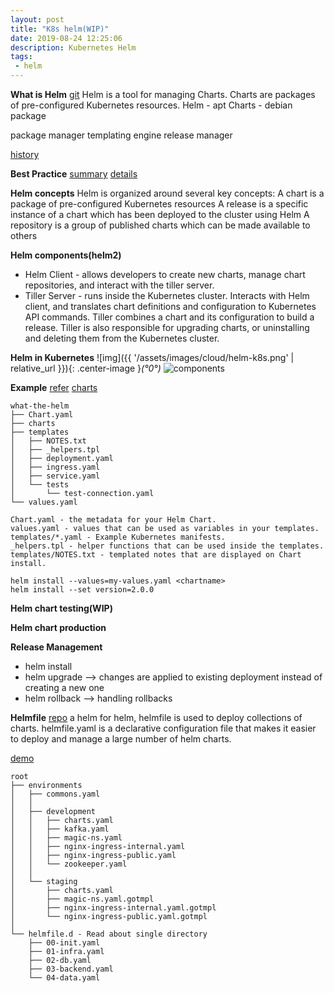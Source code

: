 ```yaml
---
layout: post
title: "K8s helm(WIP)"
date: 2019-08-24 12:25:06
description: Kubernetes Helm
tags:
 - helm
---
```


**What is Helm**
[git](https://github.com/helm/helm)
Helm is a tool for managing Charts. Charts are packages of pre-configured Kubernetes resources.
Helm - apt
Charts - debian package

package manager 
templating engine
release manager

[history](https://helm.sh/blog/helm-3-preview-pt1/)

**Best Practice**
[summary](https://codefresh.io/docs/docs/new-helm/helm-best-practices/)
[details](https://helm.sh/docs/intro/)

**Helm concepts**
Helm is organized around several key concepts:
A chart is a package of pre-configured Kubernetes resources
A release is a specific instance of a chart which has been deployed to the cluster using Helm
A repository is a group of published charts which can be made available to others

**Helm components(helm2)**
- Helm Client - allows developers to create new charts, manage chart repositories, and interact with the tiller server.
- Tiller Server - runs inside the Kubernetes cluster. Interacts with Helm client, and translates chart definitions and configuration to Kubernetes API commands. Tiller combines a chart and its configuration to build a release. Tiller is also responsible for upgrading charts, or uninstalling and deleting them from the Kubernetes cluster.



**Helm in Kubernetes**
![img]({{ '/assets/images/cloud/helm-k8s.png' | relative_url }}){: .center-image }*(°0°)*
![components](https://www.aquasec.com/wiki/display/containers/Kubernetes+Helm+101?preview=/9601131/9601186/image2018-5-11_10-2-46.png)

**Example**
[refer](https://medium.com/htc-research-engineering-blog/a-simple-example-for-helm-chart-fbb5c7208e94)
[charts](https://github.com/helm/charts)
```
what-the-helm
├── Chart.yaml 
├── charts
├── templates
│   ├── NOTES.txt
│   ├── _helpers.tpl
│   ├── deployment.yaml
│   ├── ingress.yaml
│   ├── service.yaml
│   └── tests
│       └── test-connection.yaml
└── values.yaml

Chart.yaml - the metadata for your Helm Chart.
values.yaml - values that can be used as variables in your templates.
templates/*.yaml - Example Kubernetes manifests.
_helpers.tpl - helper functions that can be used inside the templates.
templates/NOTES.txt - templated notes that are displayed on Chart install.

```
```
helm install --values=my-values.yaml <chartname>
helm install --set version=2.0.0
````
**Helm chart testing(WIP)**

**Helm chart production**

**Release Management**
- helm install <chartname>
- helm upgrade <chartname> --> changes are applied to existing deployment instead
of creating a new one
- helm rollback <chartname>  --> handling rollbacks

**Helmfile**
[repo](https://github.com/roboll/helmfile)
a helm for helm, helmfile is used to deploy collections of charts.
helmfile.yaml is a declarative configuration file that makes it easier to deploy and manage a large number of helm charts.

[demo](https://medium.com/@orbiran/helmfile-653a1fa2ee8e)

```
root
├── environments
│   ├── commons.yaml
│   │
│   ├── development
│   │   ├── charts.yaml
│   │   ├── kafka.yaml
│   │   ├── magic-ns.yaml
│   │   ├── nginx-ingress-internal.yaml
│   │   ├── nginx-ingress-public.yaml
│   │   └── zookeeper.yaml
│   │
│   └── staging
│       ├── charts.yaml
│       ├── magic-ns.yaml.gotmpl
│       ├── nginx-ingress-internal.yaml.gotmpl
│       └── nginx-ingress-public.yaml.gotmpl
│
└── helmfile.d - Read about single directory
    ├── 00-init.yaml
    ├── 01-infra.yaml
    ├── 02-db.yaml
    ├── 03-backend.yaml
    └── 04-data.yaml
```
